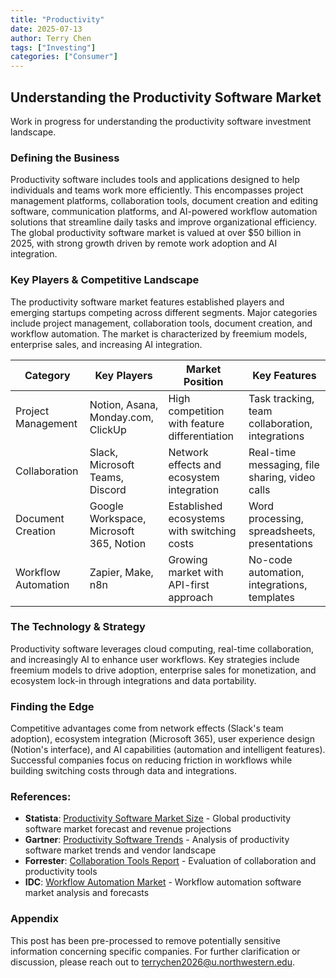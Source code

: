 ```yaml
---
title: "Productivity"
date: 2025-07-13
author: Terry Chen
tags: ["Investing"]
categories: ["Consumer"]
---
```


## Understanding the Productivity Software Market

Work in progress for understanding the productivity software investment landscape.

### Defining the Business
Productivity software includes tools and applications designed to help individuals and teams work more efficiently. This encompasses project management platforms, collaboration tools, document creation and editing software, communication platforms, and AI-powered workflow automation solutions that streamline daily tasks and improve organizational efficiency. The global productivity software market is valued at over $50 billion in 2025, with strong growth driven by remote work adoption and AI integration.

### Key Players & Competitive Landscape
The productivity software market features established players and emerging startups competing across different segments. Major categories include project management, collaboration tools, document creation, and workflow automation. The market is characterized by freemium models, enterprise sales, and increasing AI integration.

| Category | Key Players | Market Position | Key Features |
|----------|-------------|-----------------|--------------|
| Project Management | Notion, Asana, Monday.com, ClickUp | High competition with feature differentiation | Task tracking, team collaboration, integrations |
| Collaboration | Slack, Microsoft Teams, Discord | Network effects and ecosystem integration | Real-time messaging, file sharing, video calls |
| Document Creation | Google Workspace, Microsoft 365, Notion | Established ecosystems with switching costs | Word processing, spreadsheets, presentations |
| Workflow Automation | Zapier, Make, n8n | Growing market with API-first approach | No-code automation, integrations, templates |

### The Technology & Strategy
Productivity software leverages cloud computing, real-time collaboration, and increasingly AI to enhance user workflows. Key strategies include freemium models to drive adoption, enterprise sales for monetization, and ecosystem lock-in through integrations and data portability.

### Finding the Edge
Competitive advantages come from network effects (Slack's team adoption), ecosystem integration (Microsoft 365), user experience design (Notion's interface), and AI capabilities (automation and intelligent features). Successful companies focus on reducing friction in workflows while building switching costs through data and integrations.

### References:

- **Statista**: [Productivity Software Market Size](https://www.statista.com/outlook/tmo/software/productivity-software/worldwide) - Global productivity software market forecast and revenue projections
- **Gartner**: [Productivity Software Trends](https://www.gartner.com/en/documents/3991478) - Analysis of productivity software market trends and vendor landscape
- **Forrester**: [Collaboration Tools Report](https://www.forrester.com/report/The-Forrester-Wave-Collaboration-Tools-Q2-2025/) - Evaluation of collaboration and productivity tools
- **IDC**: [Workflow Automation Market](https://www.idc.com/getdoc.jsp?containerId=prUS51245625) - Workflow automation software market analysis and forecasts

### Appendix 
This post has been pre-processed to remove potentially sensitive information concerning specific companies. For further clarification or discussion, please reach out to terrychen2026@u.northwestern.edu.